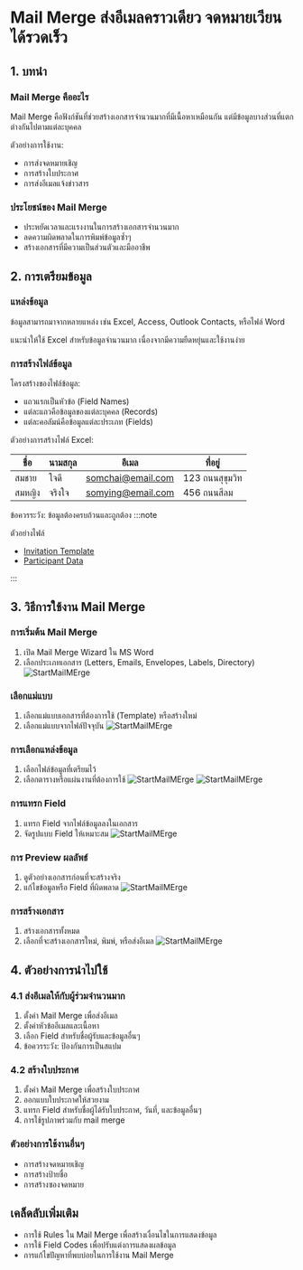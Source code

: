 # Mail Merge ส่งอีเมลคราวเดียว จดหมายเวียน ได้รวดเร็ว

## 1. บทนำ

### Mail Merge คืออะไร

Mail Merge คือฟังก์ชันที่ช่วยสร้างเอกสารจำนวนมากที่มีเนื้อหาเหมือนกัน แต่มีข้อมูลบางส่วนที่แตกต่างกันไปตามแต่ละบุคคล

ตัวอย่างการใช้งาน:

* การส่งจดหมายเชิญ
* การสร้างใบประกาศ
* การส่งอีเมลแจ้งข่าวสาร

### ประโยชน์ของ Mail Merge

* ประหยัดเวลาและแรงงานในการสร้างเอกสารจำนวนมาก
* ลดความผิดพลาดในการพิมพ์ข้อมูลซ้ำๆ
* สร้างเอกสารที่มีความเป็นส่วนตัวและมืออาชีพ

## 2. การเตรียมข้อมูล

### แหล่งข้อมูล

ข้อมูลสามารถมาจากหลายแหล่ง เช่น Excel, Access, Outlook Contacts, หรือไฟล์ Word

แนะนำให้ใช้ Excel สำหรับข้อมูลจำนวนมาก เนื่องจากมีความยืดหยุ่นและใช้งานง่าย

### การสร้างไฟล์ข้อมูล

โครงสร้างของไฟล์ข้อมูล:

* แถวแรกเป็นหัวข้อ (Field Names)
* แต่ละแถวคือข้อมูลของแต่ละบุคคล (Records)
* แต่ละคอลัมน์คือข้อมูลแต่ละประเภท (Fields)

ตัวอย่างการสร้างไฟล์ Excel:

| ชื่อ | นามสกุล | อีเมล | ที่อยู่ |
|---|---|---|---|
| สมชาย | ใจดี | somchai@email.com | 123 ถนนสุขุมวิท |
| สมหญิง | จริงใจ | somying@email.com | 456 ถนนสีลม |

ข้อควรระวัง: ข้อมูลต้องครบถ้วนและถูกต้อง
:::note

ตัวอย่างไฟล์
- [Invitation Template](./assets/mailmerge_Invitation_Letter_Template.docx)
- [Participant Data](./assets/mailmerge_data.xlsx)

:::

## 3. วิธีการใช้งาน Mail Merge

### การเริ่มต้น Mail Merge

1.  เปิด Mail Merge Wizard ใน MS Word
2.  เลือกประเภทเอกสาร (Letters, Emails, Envelopes, Labels, Directory)
![StartMailMErge](./assets/mailmerge_howto_1.jpg)

### เลือกแม่แบบ
1. เลือกแม่แบบเอกสารที่ต้องการใช้ (Template) หรือสร้างใหม่
2. เลือกแม่แบบจากไฟล์ปัจจุบัน
![StartMailMErge](./assets/mailmerge_howto_2.jpg)

### การเลือกแหล่งข้อมูล

1.  เลือกไฟล์ข้อมูลที่เตรียมไว้
2.  เลือกตารางหรือแผ่นงานที่ต้องการใช้
![StartMailMErge](./assets/mailmerge_howto_3_1.jpg)
![StartMailMErge](./assets/mailmerge_howto_3_2.jpg)

### การแทรก Field

1.  แทรก Field จากไฟล์ข้อมูลลงในเอกสาร
2.  จัดรูปแบบ Field ให้เหมาะสม
![StartMailMErge](./assets/mailmerge_howto_4.jpg)

### การ Preview ผลลัพธ์

1.  ดูตัวอย่างเอกสารก่อนที่จะสร้างจริง
2.  แก้ไขข้อมูลหรือ Field ที่ผิดพลาด
![StartMailMErge](./assets/mailmerge_howto_5.jpg)

### การสร้างเอกสาร

1.  สร้างเอกสารทั้งหมด
2.  เลือกที่จะสร้างเอกสารใหม่, พิมพ์, หรือส่งอีเมล
![StartMailMErge](./assets/mailmerge_howto_6.jpg)


## 4. ตัวอย่างการนำไปใช้

### 4.1 ส่งอีเมลให้กับผู้ร่วมจำนวนมาก

1.  ตั้งค่า Mail Merge เพื่อส่งอีเมล
2.  ตั้งค่าหัวข้ออีเมลและเนื้อหา
3.  เลือก Field สำหรับชื่อผู้รับและข้อมูลอื่นๆ
4.  ข้อควรระวัง: ป้องกันการเป็นสแปม

### 4.2 สร้างใบประกาศ

1.  ตั้งค่า Mail Merge เพื่อสร้างใบประกาศ
2.  ออกแบบใบประกาศให้สวยงาม
3.  แทรก Field สำหรับชื่อผู้ได้รับใบประกาศ, วันที่, และข้อมูลอื่นๆ
4.  การใช้รูปภาพร่วมกับ mail merge

### ตัวอย่างการใช้งานอื่นๆ

* การสร้างจดหมายเชิญ
* การสร้างป้ายชื่อ
* การสร้างซองจดหมาย

## เคล็ดลับเพิ่มเติม

* การใช้ Rules ใน Mail Merge เพื่อสร้างเงื่อนไขในการแสดงข้อมูล
* การใช้ Field Codes เพื่อปรับแต่งการแสดงผลข้อมูล
* การแก้ไขปัญหาที่พบบ่อยในการใช้งาน Mail Merge
